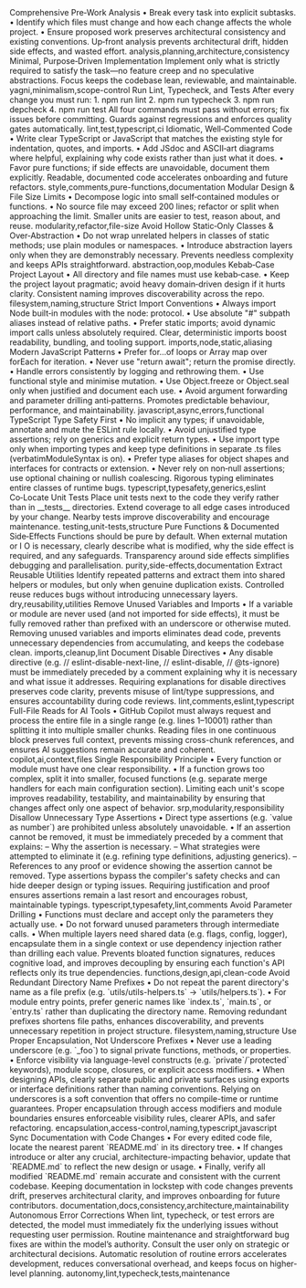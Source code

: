 <rules type="strict" priority="critical">
  <!-- CORE DEVELOPMENT FLOW -->
  <rule>
    <name>Comprehensive Pre‑Work Analysis</name>
    <description>
      • Break every task into explicit subtasks.
      • Identify which files must change and how each change affects the whole project.
      • Ensure proposed work preserves architectural consistency and existing conventions.
    </description>
    <rationale>
      Up‑front analysis prevents architectural drift, hidden side effects, and wasted effort.
    </rationale>
    <tags>analysis,planning,architecture,consistency</tags>
  </rule>
  <rule>
    <name>Minimal, Purpose‑Driven Implementation</name>
    <description>
      Implement only what is strictly required to satisfy the task—no feature creep and no speculative abstractions.
    </description>
    <rationale>
      Focus keeps the codebase lean, reviewable, and maintainable.
    </rationale>
    <tags>yagni,minimalism,scope-control</tags>
  </rule>
  <rule>
    <name>Run Lint, Typecheck, and Tests</name>
    <description>
      After every change you must run:
      1. npm run lint
      2. npm run typecheck
      3. npm run depcheck
      4. npm run test
      All four commands must pass without errors; fix issues before committing.
    </description>
    <rationale>
      Guards against regressions and enforces quality gates automatically.
    </rationale>
    <tags>lint,test,typescript,ci</tags>
  </rule>
  <!-- CODE STYLE & STRUCTURE -->
  <rule>
    <name>Idiomatic, Well‑Commented Code</name>
    <description>
      • Write clear TypeScript or JavaScript that matches the existing style for indentation, quotes, and imports.
      • Add JSdoc and ASCII‑art diagrams where helpful, explaining why code exists rather than just what it does.
      • Favor pure functions; if side effects are unavoidable, document them explicitly.
    </description>
    <rationale>
      Readable, documented code accelerates onboarding and future refactors.
    </rationale>
    <tags>style,comments,pure-functions,documentation</tags>
  </rule>
  <rule>
    <name>Modular Design & File Size Limits</name>
    <description>
      • Decompose logic into small self‑contained modules or functions.
      • No source file may exceed 200 lines; refactor or split when approaching the limit.
    </description>
    <rationale>
      Smaller units are easier to test, reason about, and reuse.
    </rationale>
    <tags>modularity,refactor,file-size</tags>
  </rule>
  <rule>
    <name>Avoid Hollow Static‑Only Classes & Over‑Abstraction</name>
    <description>
      • Do not wrap unrelated helpers in classes of static methods; use plain modules or namespaces.
      • Introduce abstraction layers only when they are demonstrably necessary.
    </description>
    <rationale>
      Prevents needless complexity and keeps APIs straightforward.
    </rationale>
    <tags>abstraction,oop,modules</tags>
  </rule>
  <rule>
    <name>Kebab‑Case Project Layout</name>
    <description>
      • All directory and file names must use kebab‑case.
      • Keep the project layout pragmatic; avoid heavy domain‑driven design if it hurts clarity.
    </description>
    <rationale>
      Consistent naming improves discoverability across the repo.
    </rationale>
    <tags>filesystem,naming,structure</tags>
  </rule>
  <!-- IMPORT RULES -->
  <rule>
    <name>Strict Import Conventions</name>
    <description>
      • Always import Node built‑in modules with the node: protocol.
      • Use absolute "#" subpath aliases instead of relative paths.
      • Prefer static imports; avoid dynamic import calls unless absolutely required.
    </description>
    <rationale>
      Clear, deterministic imports boost readability, bundling, and tooling support.
    </rationale>
    <tags>imports,node,static,aliasing</tags>
  </rule>
  <!-- JavaScript BEST PRACTICES -->
  <rule>
    <name>Modern JavaScript Patterns</name>
    <description>
      • Prefer for…of loops or Array map over forEach for iteration.
      • Never use "return await"; return the promise directly.
      • Handle errors consistently by logging and rethrowing them.
      • Use functional style and minimise mutation.
      • Use Object.freeze or Object.seal only when justified and document each use.
      • Avoid argument forwarding and parameter drilling anti‑patterns.
    </description>
    <rationale>
      Promotes predictable behaviour, performance, and maintainability.
    </rationale>
    <tags>javascript,async,errors,functional</tags>
  </rule>
  <!-- TYPESCRIPT BEST PRACTICES -->
  <rule>
    <name>TypeScript Type Safety First</name>
    <description>
      • No implicit any types; if unavoidable, annotate and mute the ESLint rule locally.
      • Avoid unjustified type assertions; rely on generics and explicit return types.
      • Use import type only when importing types and keep type definitions in separate .ts files (verbatimModuleSyntax is on).
      • Prefer type aliases for object shapes and interfaces for contracts or extension.
      • Never rely on non‑null assertions; use optional chaining or nullish coalescing.
    </description>
    <rationale>
      Rigorous typing eliminates entire classes of runtime bugs.
    </rationale>
    <tags>typescript,typesafety,generics,eslint</tags>
  </rule>
  <!-- TESTING -->
  <rule>
    <name>Co‑Locate Unit Tests</name>
    <description>
      Place unit tests next to the code they verify rather than in __tests__ directories. Extend coverage to all edge cases introduced by your change.
    </description>
    <rationale>
      Nearby tests improve discoverability and encourage maintenance.
    </rationale>
    <tags>testing,unit-tests,structure</tags>
  </rule>
  <!-- PURE & SIDE EFFECTS -->
  <rule>
    <name>Pure Functions & Documented Side‑Effects</name>
    <description>
      Functions should be pure by default. When external mutation or I O is necessary, clearly describe what is modified, why the side effect is required, and any safeguards.
    </description>
    <rationale>
      Transparency around side effects simplifies debugging and parallelisation.
    </rationale>
    <tags>purity,side-effects,documentation</tags>
  </rule>
  <!-- REUSABILITY & PATTERNS -->
  <rule>
    <name>Extract Reusable Utilities</name>
    <description>
      Identify repeated patterns and extract them into shared helpers or modules, but only when genuine duplication exists.
    </description>
    <rationale>
      Controlled reuse reduces bugs without introducing unnecessary layers.
    </rationale>
    <tags>dry,reusability,utilities</tags>
  </rule>
  <rule>
    <name>Remove Unused Variables and Imports</name>
    <description>
      • If a variable or module are never used (and not imported for side effects), it must be fully removed rather than prefixed with an underscore or otherwise muted.
    </description>
    <rationale>
      Removing unused variables and imports eliminates dead code, prevents unnecessary dependencies from accumulating, and keeps the codebase clean.
    </rationale>
    <tags>imports,cleanup,lint</tags>
  </rule>
  <rule>
    <name>Document Disable Directives</name>
    <description>
      • Any disable directive (e.g. // eslint-disable-next-line, // eslint-disable, // @ts-ignore) 
        must be immediately preceded by a comment explaining why it is necessary and what issue it addresses.
    </description>
    <rationale>
      Requiring explanations for disable directives preserves code clarity, prevents misuse of lint/type suppressions,
      and ensures accountability during code reviews.
    </rationale>
    <tags>lint,comments,eslint,typescript</tags>
  </rule>
  <rule>
    <name>Full-File Reads for AI Tools</name>
    <description>
      • GitHub Copilot must always request and process the entire file in a single range (e.g. lines 1–10001) rather than splitting it into multiple smaller chunks.
    </description>
    <rationale>
      Reading files in one continuous block preserves full context, prevents missing cross-chunk references, and ensures AI suggestions remain accurate and coherent.
    </rationale>
    <tags>copilot,ai,context,files</tags>
  </rule>
  <rule>
    <name>Single Responsibility Principle</name>
    <description>
      • Every function or module must have one clear responsibility.  
      • If a function grows too complex, split it into smaller, focused functions (e.g. separate merge handlers for each main configuration section).
    </description>
    <rationale>
      Limiting each unit's scope improves readability, testability, and maintainability by ensuring that changes affect only one aspect of behavior.
    </rationale>
    <tags>srp,modularity,responsibility</tags>
  </rule>
  <rule>
    <name>Disallow Unnecessary Type Assertions</name>
    <description>
      • Direct type assertions (e.g. `value as number`) are prohibited unless absolutely unavoidable.  
      • If an assertion cannot be removed, it must be immediately preceded by a comment that explains:
        – Why the assertion is necessary.  
        – What strategies were attempted to eliminate it (e.g. refining type definitions, adjusting generics).  
        – References to any proof or evidence showing the assertion cannot be removed.
    </description>
    <rationale>
      Type assertions bypass the compiler's safety checks and can hide deeper design or typing issues. Requiring justification and proof ensures assertions remain a last resort and encourages robust, maintainable typings.
    </rationale>
    <tags>typescript,typesafety,lint,comments</tags>
  </rule>
  <rule>
    <name>Avoid Parameter Drilling</name>
    <description>
      • Functions must declare and accept only the parameters they actually use.  
      • Do not forward unused parameters through intermediate calls.  
      • When multiple layers need shared data (e.g. flags, config, logger), encapsulate them in a single context or use dependency injection rather than drilling each value.
    </description>
    <rationale>
      Prevents bloated function signatures, reduces cognitive load, and improves decoupling by ensuring each function's API reflects only its true dependencies.
    </rationale>
    <tags>functions,design,api,clean-code</tags>
  </rule>
  <rule>
    <name>Avoid Redundant Directory Name Prefixes</name>
    <description>
      • Do not repeat the parent directory's name as a file prefix (e.g. `utils/utils-helpers.ts` → `utils/helpers.ts`).  
      • For module entry points, prefer generic names like `index.ts`, `main.ts`, or `entry.ts` rather than duplicating the directory name.
    </description>
    <rationale>
      Removing redundant prefixes shortens file paths, enhances discoverability, and prevents unnecessary repetition in project structure.
    </rationale>
    <tags>filesystem,naming,structure</tags>
  </rule>
  <rule>
    <name>Use Proper Encapsulation, Not Underscore Prefixes</name>
    <description>
      • Never use a leading underscore (e.g. `_foo`) to signal private functions, methods, or properties.  
      • Enforce visibility via language-level constructs (e.g. `private`/`protected` keywords), module scope, closures, or explicit access modifiers.  
      • When designing APIs, clearly separate public and private surfaces using exports or interface definitions rather than naming conventions.
    </description>
    <rationale>
      Relying on underscores is a soft convention that offers no compile-time or runtime guarantees. Proper encapsulation through access modifiers and module boundaries ensures enforceable visibility rules, clearer APIs, and safer refactoring.
    </rationale>
    <tags>encapsulation,access-control,naming,typescript,javascript</tags>
  </rule>
  <rule>
    <name>Sync Documentation with Code Changes</name>
    <description>
      • For every edited code file, locate the nearest parent `README.md` in its directory tree.  
      • If changes introduce or alter any crucial, architecture-impacting behavior, update that `README.md` to reflect the new design or usage.  
      • Finally, verify all modified `README.md` remain accurate and consistent with the current codebase.
    </description>
    <rationale>
      Keeping documentation in lockstep with code changes prevents drift, preserves architectural clarity, and improves onboarding for future contributors.
    </rationale>
    <tags>documentation,docs,consistency,architecture,maintainability</tags>
  </rule>
  <rule>
    <name>Autonomous Error Corrections</name>
    <description>
When lint, typecheck, or test errors are detected, the model must immediately fix the underlying issues without requesting user permission. Routine maintenance and straightforward bug fixes are within the model’s authority. Consult the user only on strategic or architectural decisions.
    </description>
    <rationale>
Automatic resolution of routine errors accelerates development, reduces conversational overhead, and keeps focus on higher-level planning.
    </rationale>
    <tags>autonomy,lint,typecheck,tests,maintenance</tags>
  </rule>
</rules>